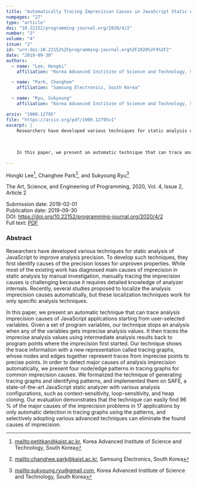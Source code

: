 ```yaml
---
title: "Automatically Tracing Imprecision Causes in JavaScript Static Analysis"
numpages: "27"
type: "article"
doi: "10.22152/programming-journal.org/2020/4/2"
number: "2"
volume: "4"
issue: "2"
id: "urn:doi:10.22152%2Fprogramming-journal.org%2F2020%2F4%2F2"
date: "2019-09-30"
authors: 
  - name: "Lee, Hongki"
    affiliation: "Korea Advanced Institute of Science and Technology, South Korea"

  - name: "Park, Changhee"
    affiliation: "Samsung Electronics, South Korea"

  - name: "Ryu, Sukyoung"
    affiliation: "Korea Advanced Institute of Science and Technology, South Korea"

arxiv: "1909.12795"
file: "https://arxiv.org/pdf/1909.12795v1"
excerpt: |
    Researchers have developed various techniques for static analysis of JavaScript to improve analysis precision.  To develop such techniques, they first identify causes of the precision losses for unproven properties.  While most of the existing work has diagnosed main causes of imprecision in static analysis by manual investigation, manually tracing the imprecision causes is challenging because it requires detailed knowledge of analyzer internals.  Recently, several studies proposed to localize the analysis imprecision causes automatically, but these localization techniques work for only specific analysis techniques.
    
    
    
    In this paper, we present an automatic technique that can trace analysis imprecision causes of JavaScript applications starting from user-selected variables.  Given a set of program variables, our technique stops an analysis when any of the variables gets imprecise analysis values.  It then traces the imprecise analysis values using intermediate analysis results back to program points where the imprecision first started.  Our technique shows the trace information with a new representation called tracing graphs, whose nodes and edges together represent traces from imprecise points to precise points.  In order to detect major causes of analysis imprecision automatically, we present four node/edge patterns in tracing graphs for common imprecision causes.  We formalized the technique of generating tracing graphs and identifying patterns, and implemented them on SAFE, a state-of-the-art JavaScript static analyzer with various analysis configurations, such as context-sensitivity, loop-sensitivity, and heap cloning.  Our evaluation demonstrates that the technique can easily find 96 % of the major causes of the imprecision problems in 17 applications by only automatic detection in tracing graphs using the patterns, and selectively adopting various advanced techniques can eliminate the found causes of imprecision.

---
```

Hongki Lee[^1], Changhee Park[^2], and Sukyoung Ryu[^3]

The Art, Science, and Engineering of Programming, 2020, Vol. 4, Issue 2, Article 2

Submission date: 2019-02-01  
Publication date: 2019-09-30  
DOI: <https://doi.org/10.22152/programming-journal.org/2020/4/2>  
Full text: [PDF](https://arxiv.org/pdf/1909.12795v1)  


### Abstract
Researchers have developed various techniques for static analysis of JavaScript to improve analysis precision.  To develop such techniques, they first identify causes of the precision losses for unproven properties.  While most of the existing work has diagnosed main causes of imprecision in static analysis by manual investigation, manually tracing the imprecision causes is challenging because it requires detailed knowledge of analyzer internals.  Recently, several studies proposed to localize the analysis imprecision causes automatically, but these localization techniques work for only specific analysis techniques.



In this paper, we present an automatic technique that can trace analysis imprecision causes of JavaScript applications starting from user-selected variables.  Given a set of program variables, our technique stops an analysis when any of the variables gets imprecise analysis values.  It then traces the imprecise analysis values using intermediate analysis results back to program points where the imprecision first started.  Our technique shows the trace information with a new representation called tracing graphs, whose nodes and edges together represent traces from imprecise points to precise points.  In order to detect major causes of analysis imprecision automatically, we present four node/edge patterns in tracing graphs for common imprecision causes.  We formalized the technique of generating tracing graphs and identifying patterns, and implemented them on SAFE, a state-of-the-art JavaScript static analyzer with various analysis configurations, such as context-sensitivity, loop-sensitivity, and heap cloning.  Our evaluation demonstrates that the technique can easily find 96 % of the major causes of the imprecision problems in 17 applications by only automatic detection in tracing graphs using the patterns, and selectively adopting various advanced techniques can eliminate the found causes of imprecision.


[^1]: <mailto:petitkan@kaist.ac.kr>, Korea Advanced Institute of Science and Technology, South Korea
[^2]: <mailto:changhee.park@kaist.ac.kr>, Samsung Electronics, South Korea
[^3]: <mailto:sukyoung.ryu@gmail.com>, Korea Advanced Institute of Science and Technology, South Korea
